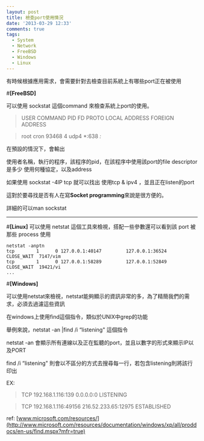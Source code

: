 ```yaml
---
layout: post
title: 檢查port使用情況
date: '2013-03-29 12:33'
comments: true
tags:
  - System
  - Network
  - FreeBSD
  - Windows
  - Linux
---
```


有時候根據應用需求，會需要針對去檢查目前系統上有哪些port正在被使用

#**[FreeBSD]**

可以使用 sockstat 這個command 來檢查系統上port的使用。

>USER COMMAND PID   FD PROTO LOCAL ADDRESS FOREIGN ADDRESS

>root     cron 93468     4   udp4           *:638                          *:*

在預設的情況下，會輸出

使用者名稱，執行的程序，該程序的pid，在該程序中使用該port的file descriptor是多少 使用何種協定，以及address

如果使用 sockstat -4lP tcp 就可以找出 使用tcp & ipv4 ，並且正在listen的port

這對於要尋找是否有人在寫**Socket programming**來說是很方便的。

詳細的可以man sockstat
***


#**[Linux]**
可以使用 netstat 這個工具來檢視，搭配一些參數還可以看到該 port 被那些 process 使用
```
netstat -anptn
tcp        1      0 127.0.0.1:40147         127.0.0.1:36524         CLOSE_WAIT  7147/vim
tcp        1      0 127.0.0.1:58289         127.0.0.1:52849         CLOSE_WAIT  19421/vi
...
```

#**[Windows]**

可以使用netstat來檢視，netstat能夠顯示的資訊非常的多，為了精簡我們的需求，必須去過濾這些資訊

在windows上使用find這個指令，類似於UNIX中grep的功能

舉例來說，netstat -an |find /i “listening" 這個指令

netstat  -an 會顯示所有連線以及正在監聽的port，並且以數字的形式來顯示IP以及PORT

find /i “listening" 則會以不區分的方式去搜尋每一行，若包含listening則將該行印出

EX:

>TCP 192.168.1.116:139 0.0.0.0:0 LISTENING

>TCP 192.168.1.116:49156 216.52.233.65:12975 ESTABLISHED


ref:
[www.microsoft.com/resources/](http://www.microsoft.com/resources/documentation/windows/xp/all/proddocs/en-us/find.mspx?mfr=true)

